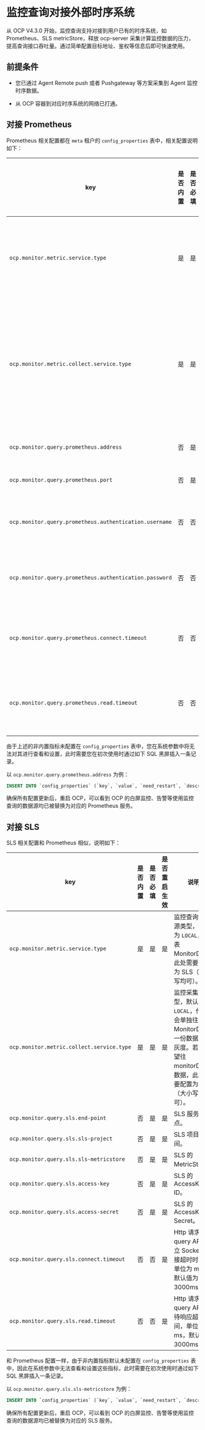 # 监控查询对接外部时序系统

从 OCP V4.3.0 开始，监控查询支持对接到用户已有的时序系统，如 Prometheus、SLS metricStore，释放 ocp-server 采集计算监控数据的压力，提高查询接口吞吐量。通过简单配置目标地址、鉴权等信息后即可快速使用。

## 前提条件

* 您已通过 Agent Remote push 或者 Pushgateway 等方案采集到 Agent 监控时序数据。

* 从 OCP 容器到对应时序系统的网络已打通。

## 对接 Prometheus

Prometheus 相关配置都在 `meta` 租户的 `config_properties` 表中，相关配置说明如下：

| key  |  是否内置  |  是否必填  |  是否重启生效  |  说明  |
|------|------------|------------|---------------|--------|
|  `ocp.monitor.metric.service.type`  |  是  |  是  |  是   |  监控查询数据源类型，默认为 `LOCAL`，代表 MonitorDB，此处需要配置为 PROMETHEUS（大小写均可）。  |
|  `ocp.monitor.metric.collect.service.type`  |  是  |  是  |  是   |  监控采集类型，默认为 `LOCAL`，代表会单独往 MonitorDB 写一份数据用于灰度。若不希望往 monitorDB 写数据，此处需要配置为 PROMETHEUS（大小写均可）。  |
|  `ocp.monitor.query.prometheus.address`  |  否  |  是  |  是   |  Prometheus 服务部署地址，如：`127.0.0.1`。 |
|  `ocp.monitor.query.prometheus.port`  |  否  |  是  |  是  |  Prometheus 服务端口，如：`9090`。  |
|  `ocp.monitor.query.prometheus.authentication.username`  |  否  |  否  |  是  |  Http 请求 Prometheus query API 的鉴权用户名，若未设置可以不填。  |
|  `ocp.monitor.query.prometheus.authentication.password`  |  否  |  否  |  是  |  Http 请求 Prometheus query API 的鉴权密码，若未设置可以不填。  |
|  `ocp.monitor.query.prometheus.connect.timeout`  |  否  |  否  |  是  |  Http 请求 Prometheus query API 建立 Socket 连接超时时间，单位为 ms，默认值为 3000ms。  |
|  `ocp.monitor.query.prometheus.read.timeout`  |  否  |  否  |  是  |  Http 请求 Prometheus query API 等待响应超时时间，单位为 ms，默认值为 3000ms。  |

由于上述的非内置指标未配置在 `config_properties` 表中，您在系统参数中将无法对其进行查看和设置，此时需要您在初次使用时通过如下 SQL 黑屏插入一条记录。

以 `ocp.monitor.query.prometheus.address` 为例：

```sql
INSERT INTO `config_properties` (`key`, `value`, `need_restart`, `description`) VALUES ('ocp.monitor.query.prometheus.address1', '127.0.0.1', 1, 'prometheus 服务部署地址');
```

确保所有配置更新后，重启 OCP，可以看到 OCP 的白屏监控、告警等使用监控查询的数据源均已被替换为对应的 Prometheus 服务。

## 对接 SLS

SLS 相关配置和 Prometheus 相似，说明如下：

|  key  |  是否内置  |  是否必填  |  是否重启生效  |  说明  |
|-------|------------|-----------|---------------|----------|
|  `ocp.monitor.metric.service.type`  |  是  |  是  |  是  |  监控查询数据源类型，默认为 `LOCAL`，代表 MonitorDB，此处需要配置为 SLS（大小写均可）。  |
|  `ocp.monitor.metric.collect.service.type`  |  是  |  是  |  是   |  监控采集类型，默认为 `LOCAL`，代表会单独往 MonitorDB 写一份数据用于灰度。若不希望往 monitorDB 写数据，此处需要配置为 SLS（大小写均可）。  |
|  `ocp.monitor.query.sls.end-point`  |  否  |  是  |  是  |  SLS 服务接入点。  |
|  `ocp.monitor.query.sls.sls-project` |  否  |  是  |  是  |  SLS 项目空间。  |
|  `ocp.monitor.query.sls.sls-metricstore`  |  否  |  是  |  是  |  SLS 的 MetricStore。  |
|  `ocp.monitor.query.sls.access-key`  |  否  |  是  |  是  |  SLS 的 AccessKey ID。  |
|  `ocp.monitor.query.sls.access-secret`  |  否  |  是  |  是  |  SLS 的 AccessKey Secret。  |
|  `ocp.monitor.query.sls.connect.timeout`  |  否  |  否  |  是  |  Http 请求 SLS query API 建立 Socket 连接超时时间，单位为 ms，默认值为 3000ms。  |
|  `ocp.monitor.query.sls.read.timeout`  |  否  |  否  |  是  |  Http 请求 SLS query API 等待响应超时时间，单位为 ms，默认值为 3000ms。  |

和 Prometheus 配置一样，由于非内置指标默认未配置在 `config_properties` 表中，因此在系统参数中无法查看和设置这些指标，此时需要在初次使用时通过如下 SQL 黑屏插入一条记录。

以 `ocp.monitor.query.sls.sls-metricstore` 为例：

```sql
INSERT INTO `config_properties` (`key`, `value`, `need_restart`, `description`) VALUES ('ocp.monitor.query.sls.sls-metricstore', 'ob_metricstore', 1, 'SLS metricStore');
```

确保所有配置更新后，重启 OCP，可以看到 OCP 的白屏监控、告警等使用监控查询的数据源均已被替换为对应的 SLS 服务。
